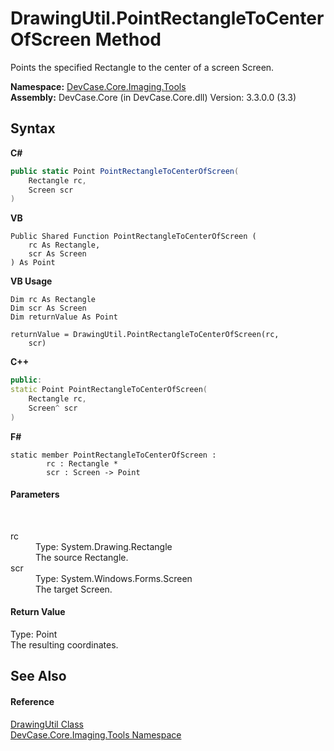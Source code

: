 # DrawingUtil.PointRectangleToCenterOfScreen Method 
 

Points the specified Rectangle to the center of a screen Screen.

**Namespace:**&nbsp;<a href="N_DevCase_Core_Imaging_Tools">DevCase.Core.Imaging.Tools</a><br />**Assembly:**&nbsp;DevCase.Core (in DevCase.Core.dll) Version: 3.3.0.0 (3.3)

## Syntax

**C#**<br />
``` C#
public static Point PointRectangleToCenterOfScreen(
	Rectangle rc,
	Screen scr
)
```

**VB**<br />
``` VB
Public Shared Function PointRectangleToCenterOfScreen ( 
	rc As Rectangle,
	scr As Screen
) As Point
```

**VB Usage**<br />
``` VB Usage
Dim rc As Rectangle
Dim scr As Screen
Dim returnValue As Point

returnValue = DrawingUtil.PointRectangleToCenterOfScreen(rc, 
	scr)
```

**C++**<br />
``` C++
public:
static Point PointRectangleToCenterOfScreen(
	Rectangle rc, 
	Screen^ scr
)
```

**F#**<br />
``` F#
static member PointRectangleToCenterOfScreen : 
        rc : Rectangle * 
        scr : Screen -> Point 

```


#### Parameters
&nbsp;<dl><dt>rc</dt><dd>Type: System.Drawing.Rectangle<br />The source Rectangle.</dd><dt>scr</dt><dd>Type: System.Windows.Forms.Screen<br />The target Screen.</dd></dl>

#### Return Value
Type: Point<br />The resulting coordinates.

## See Also


#### Reference
<a href="T_DevCase_Core_Imaging_Tools_DrawingUtil">DrawingUtil Class</a><br /><a href="N_DevCase_Core_Imaging_Tools">DevCase.Core.Imaging.Tools Namespace</a><br />